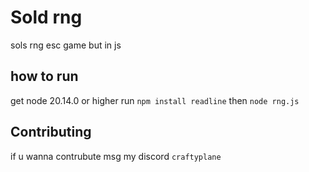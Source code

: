 # Sold rng
sols rng esc game but in js
## how to run
get node 20.14.0 or higher 
run `npm install readline`
then `node rng.js`
## Contributing
if u wanna contrubute msg my discord ```craftyplane```
